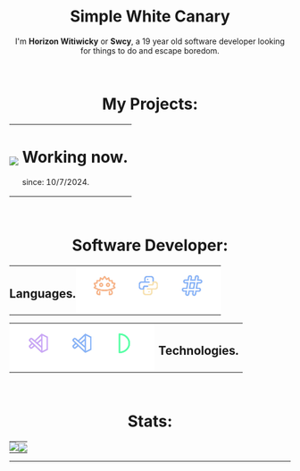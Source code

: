 <h1 align=center>
  Simple White Canary
</h1>
<p align=center>
  I'm <strong>Horizon Witiwicky</strong> or <strong>Swcy</strong>, a 19 year old software developer looking for things to do and escape boredom.
</p><br>

<h1 align=center>
  My Projects:
</h1>
<table align=center>
  <td style="padding: 0; width=50%">
    <a href="https://github.com/theswcy/rezet">
      <img align="center" src="https://github-readme-stats.vercel.app/api/pin/?username=theswcy&repo=rezet&show_icons=true&bg_color=0D1117&text_color=cad3f5&icon_color=7e67ff&title_color=7e67ff&count_private=false&hide_border=true&hide_title=false" />
    </a>
  </td>
  <td>
  <h1>
    Working now.
  </h1>
    <p>
      since: 10/7/2024.
    </p>
  </td>
</table>
<br>
<h1 align=center>
  Software Developer:
</h1>
<table align=center>
  <td style="padding: 0; width=50%">
    <h2>
      Languages.
    </h2>
  </td>
  <td style="padding: 0; width=50%">
    <img src="assets/langs.png" style="width: 260px;">
  </td>
</table>
<table align=center>
  <td style="padding: 0; width=50%">
    <img src="assets/tools.png" style="width: 260px;">
  </td>
  <td>
    <h2>
      Technologies.
    </h2>
  </td>
</table>
<br>
<h1 align=center>
  Stats:
</h1>
<table align=center>
  <td style="padding: 0; width=50%">
    <img src="https://github-readme-stats.vercel.app/api/?username=theswcy&show_icons=true&bg_color=0D1117&text_color=cad3f5&icon_color=7e67ff&title_color=7e67ff&count_private=false&hide_border=true&hide_title=false" />
  </td>
  <td style="padding: 0; width=50%">
    <a href="https://github.com/theswcy"><img align="center" src="https://github-readme-stats.vercel.app/api/top-langs/?username=theswcy&show_icons=true&bg_color=0D1117&text_color=cad3f5&icon_color=7e67ff&title_color=7e67ff&count_private=false&hide_border=true&hide_title=false" /></a>
  </td>
</table>
<hr>
